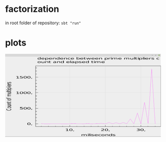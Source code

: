 # factorization

in root folder of repository: `sbt "run"`

# plots

![alt text](https://github.com/burbokop/factorization/blob/master/plot.png)
